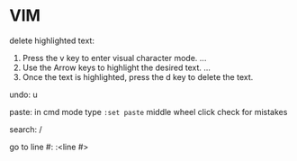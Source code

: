# VIM

delete highlighted text:
1. Press the v key to enter visual character mode. ...
1. Use the Arrow keys to highlight the desired text. ...
1. Once the text is highlighted, press the d key to delete the text.

undo:
u

paste:
in cmd mode type `:set paste`
middle wheel click
check for mistakes

search:
/

go to line #:
:<line #>

